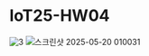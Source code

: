 # IoT25-HW04
![3](https://github.com/user-attachments/assets/43b2f244-2d5b-4247-9324-2106e0f9d5dd)
![스크린샷 2025-05-20 010031](https://github.com/user-attachments/assets/87002336-61c4-4fd0-a14a-d3e45290f874)
